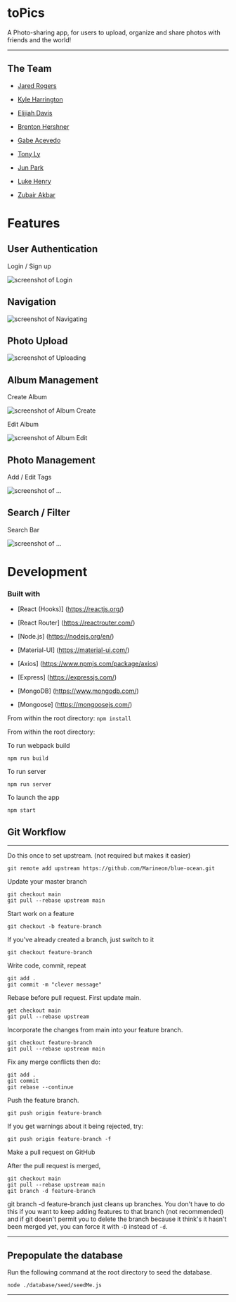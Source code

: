 
# toPics

A Photo-sharing app, for users to upload, organize and share photos with friends and the world!

---

## The Team

- [Jared Rogers](https://github.com/rogersjared)

- [Kyle Harrington](https://github.com/Relykon)

- [Elijiah Davis](https://github.com/GTOnizuka13)

- [Brenton Hershner](https://github.com/BrentonHershner)

- [Gabe Acevedo](https://github.com/gea2111)

- [Tony Ly](https://github.com/tonyjly)

- [Jun Park](https://github.com/junpark77)

- [Luke Henry](https://github.com/Luke82601)

- [Zubair Akbar](https://github.com/zubair-akbar)

# Features

## User Authentication

Login / Sign up

![screenshot of Login](/screenshots/login_logout.gif?raw=true)

## Navigation

![screenshot of Navigating](/screenshots/nav_bar_navigation_and_dark_mode.gif?raw=true)

## Photo Upload

![screenshot of Uploading](/screenshots/upload_images.gif?raw=true)

## Album Management

Create Album

![screenshot of Album Create](/screenshots/create_new_album.gif?raw=true)

Edit Album

![screenshot of Album Edit](/screenshots/edit_album.gif?raw=true)

## Photo Management

Add / Edit Tags

![screenshot of ...](/screenshots/editing_photos.gif?raw=true)

## Search / Filter

Search Bar

![screenshot of ...](/screenshots/friends.gif?raw=true)

# Development

### Built with

- [React (Hooks)] (https://reactjs.org/)

- [React Router] (https://reactrouter.com/)

- [Node.js] (https://nodejs.org/en/)

- [Material-UI] (https://material-ui.com/)

- [Axios] (https://www.npmjs.com/package/axios)

- [Express] (https://expressjs.com/)

- [MongoDB] (https://www.mongodb.com/)

- [Mongoose] (https://mongoosejs.com/)

From within the root directory:
`npm install`

From within the root directory:

To run webpack build

`npm run build`

To run server

`npm run server`

To launch the app

`npm start`

## Git Workflow

---

Do this once to set upstream. (not required but makes it easier)

    git remote add upstream https://github.com/Marineon/blue-ocean.git

Update your master branch

    git checkout main
    git pull --rebase upstream main

Start work on a feature

    git checkout -b feature-branch

If you've already created a branch, just switch to it

    git checkout feature-branch

Write code, commit, repeat

    git add .
    git commit -m "clever message"

Rebase before pull request. First update main.

    get checkout main
    git pull --rebase upstream

Incorporate the changes from main into your feature branch.

    git checkout feature-branch
    git pull --rebase upstream main

Fix any merge conflicts then do:

    git add .
    git commit
    git rebase --continue

Push the feature branch.

    git push origin feature-branch

If you get warnings about it being rejected, try:

    git push origin feature-branch -f

Make a pull request on GitHub

After the pull request is merged,

    git checkout main
    git pull --rebase upstream main
    git branch -d feature-branch

git branch -d feature-branch just cleans up branches. You don't have to do this if you want to keep adding features to that branch (not recommended) and if git doesn't permit you to delete the branch because it think's it hasn't been merged yet, you can force it with `-D` instead of `-d`.

---

## Prepopulate the database

Run the following command at the root directory to seed the database.

    node ./database/seed/seedMe.js

---

